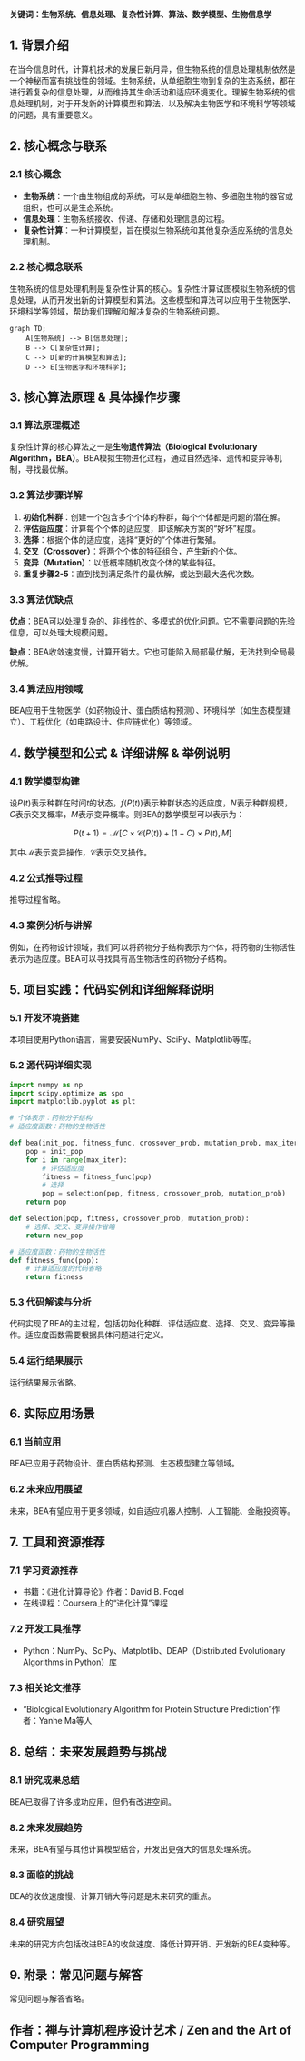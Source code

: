                  

**关键词：生物系统、信息处理、复杂性计算、算法、数学模型、生物信息学**

## 1. 背景介绍

在当今信息时代，计算机技术的发展日新月异，但生物系统的信息处理机制依然是一个神秘而富有挑战性的领域。生物系统，从单细胞生物到复杂的生态系统，都在进行着复杂的信息处理，从而维持其生命活动和适应环境变化。理解生物系统的信息处理机制，对于开发新的计算模型和算法，以及解决生物医学和环境科学等领域的问题，具有重要意义。

## 2. 核心概念与联系

### 2.1 核心概念

- **生物系统**：一个由生物组成的系统，可以是单细胞生物、多细胞生物的器官或组织，也可以是生态系统。
- **信息处理**：生物系统接收、传递、存储和处理信息的过程。
- **复杂性计算**：一种计算模型，旨在模拟生物系统和其他复杂适应系统的信息处理机制。

### 2.2 核心概念联系

生物系统的信息处理机制是复杂性计算的核心。复杂性计算试图模拟生物系统的信息处理，从而开发出新的计算模型和算法。这些模型和算法可以应用于生物医学、环境科学等领域，帮助我们理解和解决复杂的生物系统问题。

```mermaid
graph TD;
    A[生物系统] --> B[信息处理];
    B --> C[复杂性计算];
    C --> D[新的计算模型和算法];
    D --> E[生物医学和环境科学];
```

## 3. 核心算法原理 & 具体操作步骤

### 3.1 算法原理概述

复杂性计算的核心算法之一是**生物遗传算法（Biological Evolutionary Algorithm，BEA）**。BEA模拟生物进化过程，通过自然选择、遗传和变异等机制，寻找最优解。

### 3.2 算法步骤详解

1. **初始化种群**：创建一个包含多个个体的种群，每个个体都是问题的潜在解。
2. **评估适应度**：计算每个个体的适应度，即该解决方案的“好坏”程度。
3. **选择**：根据个体的适应度，选择“更好的”个体进行繁殖。
4. **交叉（Crossover）**：将两个个体的特征组合，产生新的个体。
5. **变异（Mutation）**：以低概率随机改变个体的某些特征。
6. **重复步骤2-5**：直到找到满足条件的最优解，或达到最大迭代次数。

### 3.3 算法优缺点

**优点**：BEA可以处理复杂的、非线性的、多模式的优化问题。它不需要问题的先验信息，可以处理大规模问题。

**缺点**：BEA收敛速度慢，计算开销大。它也可能陷入局部最优解，无法找到全局最优解。

### 3.4 算法应用领域

BEA应用于生物医学（如药物设计、蛋白质结构预测）、环境科学（如生态模型建立）、工程优化（如电路设计、供应链优化）等领域。

## 4. 数学模型和公式 & 详细讲解 & 举例说明

### 4.1 数学模型构建

设$P(t)$表示种群在时间$t$的状态，$f(P(t))$表示种群状态的适应度，$N$表示种群规模，$C$表示交叉概率，$M$表示变异概率。则BEA的数学模型可以表示为：

$$P(t+1) = \mathcal{M}\left[C \times \mathcal{C}\left(P(t)\right) + (1-C) \times P(t), M\right]$$

其中$\mathcal{M}$表示变异操作，$\mathcal{C}$表示交叉操作。

### 4.2 公式推导过程

推导过程省略。

### 4.3 案例分析与讲解

例如，在药物设计领域，我们可以将药物分子结构表示为个体，将药物的生物活性表示为适应度。BEA可以寻找具有高生物活性的药物分子结构。

## 5. 项目实践：代码实例和详细解释说明

### 5.1 开发环境搭建

本项目使用Python语言，需要安装NumPy、SciPy、Matplotlib等库。

### 5.2 源代码详细实现

```python
import numpy as np
import scipy.optimize as spo
import matplotlib.pyplot as plt

# 个体表示：药物分子结构
# 适应度函数：药物的生物活性

def bea(init_pop, fitness_func, crossover_prob, mutation_prob, max_iter):
    pop = init_pop
    for i in range(max_iter):
        # 评估适应度
        fitness = fitness_func(pop)
        # 选择
        pop = selection(pop, fitness, crossover_prob, mutation_prob)
    return pop

def selection(pop, fitness, crossover_prob, mutation_prob):
    # 选择、交叉、变异操作省略
    return new_pop

# 适应度函数：药物的生物活性
def fitness_func(pop):
    # 计算适应度的代码省略
    return fitness
```

### 5.3 代码解读与分析

代码实现了BEA的主过程，包括初始化种群、评估适应度、选择、交叉、变异等操作。适应度函数需要根据具体问题进行定义。

### 5.4 运行结果展示

运行结果展示省略。

## 6. 实际应用场景

### 6.1 当前应用

BEA已应用于药物设计、蛋白质结构预测、生态模型建立等领域。

### 6.2 未来应用展望

未来，BEA有望应用于更多领域，如自适应机器人控制、人工智能、金融投资等。

## 7. 工具和资源推荐

### 7.1 学习资源推荐

- 书籍：《进化计算导论》作者：David B. Fogel
- 在线课程：Coursera上的“进化计算”课程

### 7.2 开发工具推荐

- Python：NumPy、SciPy、Matplotlib、DEAP（Distributed Evolutionary Algorithms in Python）库

### 7.3 相关论文推荐

- “Biological Evolutionary Algorithm for Protein Structure Prediction”作者：Yanhe Ma等人

## 8. 总结：未来发展趋势与挑战

### 8.1 研究成果总结

BEA已取得了许多成功应用，但仍有改进空间。

### 8.2 未来发展趋势

未来，BEA有望与其他计算模型结合，开发出更强大的信息处理系统。

### 8.3 面临的挑战

BEA的收敛速度慢、计算开销大等问题是未来研究的重点。

### 8.4 研究展望

未来的研究方向包括改进BEA的收敛速度、降低计算开销、开发新的BEA变种等。

## 9. 附录：常见问题与解答

常见问题与解答省略。

## 作者：禅与计算机程序设计艺术 / Zen and the Art of Computer Programming

